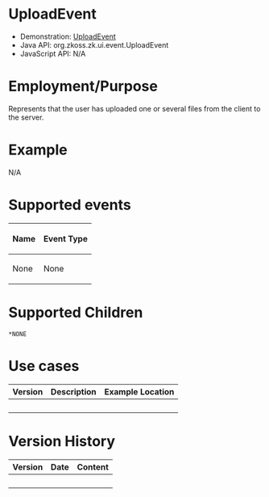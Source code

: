 

# UploadEvent

- Demonstration:
  [UploadEvent](http://www.zkoss.org/zkdemo/userguide/#u1)
- Java API: <javadoc>org.zkoss.zk.ui.event.UploadEvent</javadoc>
- JavaScript API: N/A

# Employment/Purpose

Represents that the user has uploaded one or several files from the
client to the server.

# Example

N/A

# Supported events

<table>
<thead>
<tr class="header">
<th><center>
<p>Name</p>
</center></th>
<th><center>
<p>Event Type</p>
</center></th>
</tr>
</thead>
<tbody>
<tr class="odd">
<td><p>None</p></td>
<td><p>None</p></td>
</tr>
</tbody>
</table>

# Supported Children

`*NONE`

# Use cases

| Version | Description | Example Location |
|---------|-------------|------------------|
|         |             |                  |

# Version History

| Version | Date | Content |
|---------|------|---------|
|         |      |         |


